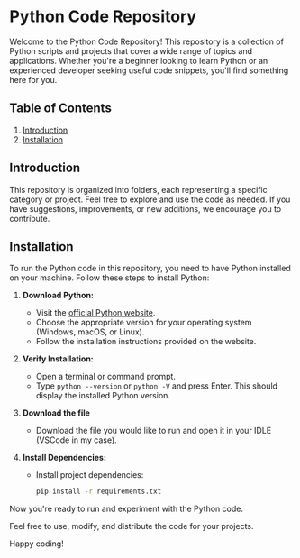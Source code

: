 # Python Code Repository

Welcome to the Python Code Repository! This repository is a collection of Python scripts and projects that cover a wide range of topics and applications. Whether you're a beginner looking to learn Python or an experienced developer seeking useful code snippets, you'll find something here for you.

## Table of Contents

1. [Introduction](#introduction)
2. [Installation](#installation)

## Introduction

This repository is organized into folders, each representing a specific category or project. Feel free to explore and use the code as needed. If you have suggestions, improvements, or new additions, we encourage you to contribute.

## Installation

To run the Python code in this repository, you need to have Python installed on your machine. Follow these steps to install Python:

1. **Download Python:**
   - Visit the [official Python website](https://www.python.org/downloads/).
   - Choose the appropriate version for your operating system (Windows, macOS, or Linux).
   - Follow the installation instructions provided on the website.

2. **Verify Installation:**
   - Open a terminal or command prompt.
   - Type `python --version` or `python -V` and press Enter. This should display the installed Python version.

3. **Download the file**
   - Download the file you would like to run and open it in your IDLE (VSCode in my case).
     
5. **Install Dependencies:**
   - Install project dependencies:
     ```bash
     pip install -r requirements.txt
     ```

Now you're ready to run and experiment with the Python code.

Feel free to use, modify, and distribute the code for your projects.

Happy coding!
